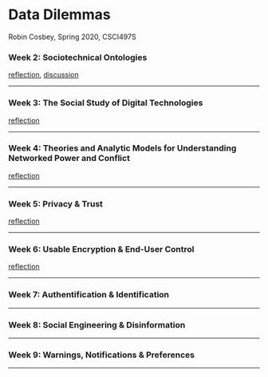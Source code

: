# Data Dilemmas
Robin Cosbey, Spring 2020, CSCI497S

### Week 2: Sociotechnical Ontologies
[reflection](https://cosbeyr.github.io/Data-Dilemmas/week-two/week-two), 
[discussion](https://cosbeyr.github.io/Data-Dilemmas/week-two/discussion)

---


### Week 3: The Social Study of Digital Technologies
[reflection](https://cosbeyr.github.io/Data-Dilemmas/week-three/week-three)

---


### Week 4: Theories and Analytic Models for Understanding Networked Power and Conflict
[reflection](https://cosbeyr.github.io/Data-Dilemmas/week-four/week-four)

---


### Week 5: Privacy & Trust
[reflection](https://cosbeyr.github.io/Data-Dilemmas/week-five/week-five)

---


### Week 6: Usable Encryption & End-User Control
[reflection](https://cosbeyr.github.io/Data-Dilemmas/week-six/week-six)

---


### Week 7: Authentification & Identification

---


### Week 8: Social Engineering & Disinformation

---


### Week 9: Warnings, Notifications & Preferences

---
